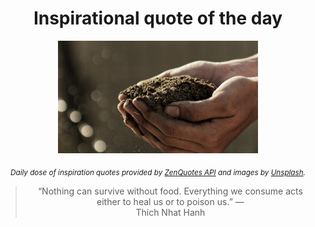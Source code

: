 
<div align="center">

# Inspirational quote of the day

<img src="./data/photo.jpeg" alt="Beautiful nature photo" width="320" height="180">

<sub><i>Daily dose of inspiration quotes provided by [ZenQuotes API](https://zenquotes.io/) and images by [Unsplash](https://unsplash.com/).</i></sub>


<blockquote>&ldquo;Nothing can survive without food. Everything we consume acts either to heal us or to poison us.&rdquo; &mdash; <footer>Thich Nhat Hanh</footer></blockquote>

</div>
